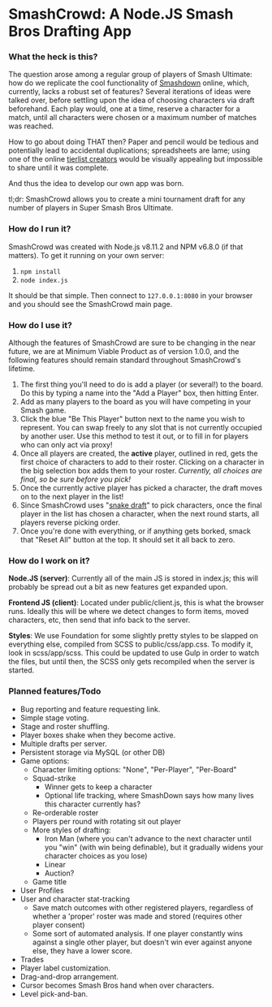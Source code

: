 # SmashCrowd: A Node.JS Smash Bros Drafting App

### What the heck is this?

The question arose among a regular group of players of Smash Ultimate: how do we
replicate the cool functionality of [Smashdown](https://www.ssbwiki.com/Smashdown)
online, which, currently, lacks a robust set of features? Several iterations of
ideas were talked over, before settling upon the idea of choosing characters via
draft beforehand. Each play would, one at a time, reserve a character for a match,
until all characters were chosen or a maximum number of matches was reached.

How to go about doing THAT then? Paper and pencil would be tedious and potentially
lead to accidental duplications; spreadsheets are lame; using one of the online
[tierlist creators](https://ssbworld.com/create/tier-list/ultimate/) would be visually
appealing but impossible to share until it was complete.

And thus the idea to develop our own app was born.

tl;dr: SmashCrowd allows you to create a mini tournament draft for any number of
players in Super Smash Bros Ultimate.

### How do I run it?

SmashCrowd was created with Node.js v8.11.2 and NPM v6.8.0 (if that matters).
To get it running on your own server:

1. `npm install`
2. `node index.js`

It should be that simple. Then connect to `127.0.0.1:8080` in your browser and
you should see the SmashCrowd main page.

### How do I use it?

Although the features of SmashCrowd are sure to be changing in the near future,
we are at Minimum Viable Product as of version 1.0.0, and the following features
should remain standard throughout SmashCrowd's lifetime.

1. The first thing you'll need to do is add a player (or several!) to the board.
Do this by typing a name into the "Add a Player" box, then hitting Enter.
1. Add as many players to the board as you will have competing in your Smash game.
1. Click the blue "Be This Player" button next to the name you wish to represent.
You can swap freely to any slot that is not currently occupied by another user.
Use this method to test it out, or to fill in for players who can only act via
proxy!
1. Once all players are created, the **active** player, outlined in red, gets
the first choice of characters to add to their roster. Clicking on a character in
the big selection box adds them to your roster. *Currently, all choices are final,
so be sure before you pick!*
1. Once the currently active player has picked a character, the draft moves on to
the next player in the list!
1. Since SmashCrowd uses "[snake draft](https://www.dummies.com/sports/fantasy-sports/fantasy-football/understanding-fantasy-football-snake-and-auction-drafts/)"
to pick characters, once the final player in the list has chosen a character,
when the next round starts, all players reverse picking order.
1. Once you're done with everything, or if anything gets borked, smack that "Reset
All" button at the top. It should set it all back to zero.

### How do I work on it?

**Node.JS (server)**:
Currently all of the main JS is stored in index.js; this will probably be spread
out a bit as new features get expanded upon.

**Frontend JS (client)**:
Located under public/client.js, this is what the browser runs. Ideally this will
be where we detect changes to form items, moved characters, etc, then send that
info back to the server.

**Styles**:
We use Foundation for some slightly pretty styles to be slapped on everything else,
compiled from SCSS to public/css/app.css. To modify it, look in scss/app/scss.
This could be updated to use Gulp in order to watch the files, but until then,
the SCSS only gets recompiled when the server is started.

### Planned features/Todo

* Bug reporting and feature requesting link.
* Simple stage voting.
* Stage and roster shuffling.
* Player boxes shake when they become active.
* Multiple drafts per server.
* Persistent storage via MySQL (or other DB)
* Game options:
  * Character limiting options: "None", "Per-Player", "Per-Board"
  * Squad-strike
    * Winner gets to keep a character
    * Optional life tracking, where SmashDown says how many lives this character currently has?
  * Re-orderable roster
  * Players per round with rotating sit out player
  * More styles of drafting:
    * Iron Man (where you can't advance to the next character until you "win" (with win being definable), but it gradually widens your character choices as you lose)
    * Linear
    * Auction?
  * Game title
* User Profiles
* User and character stat-tracking
  * Save match outcomes with other registered players, regardless of whether a 'proper' roster was made and stored (requires other player consent)
  * Some sort of automated analysis. If one player constantly wins against a single other player, but doesn't win ever against anyone else, they have a lower score.
* Trades
* Player label customization.
* Drag-and-drop arrangement.
* Cursor becomes Smash Bros hand when over characters.
* Level pick-and-ban.
